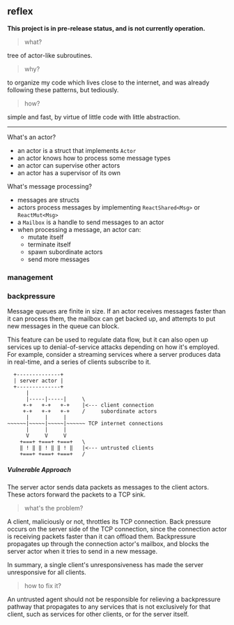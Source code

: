 
## reflex

**This project is in pre-release status, and is not currently operation.**

> what?

 tree of actor-like subroutines. 

> why?

to organize my code which lives close to the internet, and was already following
these patterns, but tediously.

> how?

simple and fast, by virtue of little code with little abstraction.

--- 

What's an actor?

- an actor is a struct that implements `Actor`
- an actor knows how to process some message types
- an actor can supervise other actors
- an actor has a supervisor of its own

What's message processing?

- messages are structs
- actors process messages by implementing `ReactShared<Msg>` or `ReactMut<Msg>`
- a `Mailbox` is a handle to send messages to an actor
- when processing a message, an actor can:
    - mutate itself
    - terminate itself
    - spawn subordinate actors
    - send more messages

### management



### backpressure

Message queues are finite in size. If an actor receives messages faster than it 
can process them, the mailbox can get backed up, and attempts to put new messages
in the queue can block.

This feature can be used to regulate data flow, but it can also open up services 
up to denial-of-service attacks depending on how it's employed. For example, consider
a streaming services where a server produces data in real-time, and a series of 
clients subscribe to it.

```
  +--------------+
  | server actor |
  +--------------+
      |
      |-----|-----|     \
     +-+   +-+   +-+    |<--- client connection
     +-+   +-+   +-+    /     subordinate actors
      |     |     |
~~~~~~|~~~~~|~~~~~|~~~~~~ TCP internet connections
      |     |     |
      V     V     V
    +===+ +===+ +===+   \
    ‖ ! ‖ ‖ ! ‖ ‖ ! ‖   |<--- untrusted clients
    +===+ +===+ +===+   /
```

##### Vulnerable Approach

The server actor sends data packets as messages to the client actors. These actors
forward the packets to a TCP sink.

> what's the problem?

A client, maliciously or not, throttles its TCP connection. Back pressure occurs 
on the server side of the TCP connection, since the connection actor is receiving
packets faster than it can offload them. Backpressure propagates up through the
connection actor's mailbox, and blocks the server actor when it tries to send in
a new message. 

In summary, a single client's unresponsiveness has made the server unresponsive
for all clients.

> how to fix it?

An untrusted agent should not be responsible for relieving a backpressure pathway 
that propagates to any services that is not exclusively for that client, such
as services for other clients, or for the server itself.

